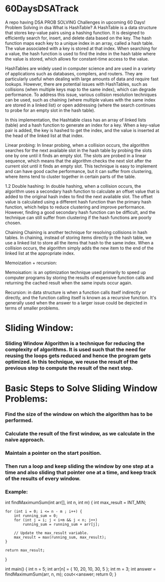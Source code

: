 # 60DaysDSATrack
A repo having DSA PROB SOLVING Challenges in upcoming 60 Days!
Problem Solving in dsa
What is HashTable?
A HashTable is a data structure that stores key-value pairs using a hashing function. It is designed to efficiently search for, insert, and delete data based on the key. The hash function maps each key to a unique index in an array, called a hash table. The value associated with a key is stored at that index. When searching for a value, the hash function is used to find the index in the hash table where the value is stored, which allows for constant-time access to the value.

HashTables are widely used in computer science and are used in a variety of applications such as databases, compilers, and routers. They are particularly useful when dealing with large amounts of data and require fast lookups. However, there are potential issues with HashTables, such as collisions (when multiple keys map to the same index), which can degrade performance. To address this issue, various collision resolution techniques can be used, such as chaining (where multiple values with the same index are stored in a linked list) or open addressing (where the search continues to probe for an empty slot in the hash table).

In this implementation, the Hashtable class has an array of linked lists (table) and a hash function to generate an index for a key. When a key-value pair is added, the key is hashed to get the index, and the value is inserted at the head of the linked list at that index.

Linear probing: In linear probing, when a collision occurs, the algorithm searches for the next available slot in the hash table by probing the slots one by one until it finds an empty slot. The slots are probed in a linear sequence, which means that the algorithm checks the next slot after the current slot until it finds an empty slot. This technique is easy to implement and can have good cache performance, but it can suffer from clustering, where items tend to cluster together in certain parts of the table.

1.2 Double hashing: In double hashing, when a collision occurs, the algorithm uses a secondary hash function to calculate an offset value that is added to the original hash index to find the next available slot. The offset value is calculated using a different hash function than the primary hash function, which helps to reduce clustering and improve performance. However, finding a good secondary hash function can be difficult, and the technique can still suffer from clustering if the hash functions are poorly chosen.

Chaining Chaining is another technique for resolving collisions in hash tables. In chaining, instead of storing items directly in the hash table, we use a linked list to store all the items that hash to the same index. When a collision occurs, the algorithm simply adds the new item to the end of the linked list at the appropriate index.

Memoization + recursion:

Memoisation: is an optimization technique used primarily to speed up computer programs by storing the results of expensive function calls and returning the cached result when the same inputs occur again.

Recursion: in data structure is when a function calls itself indirectly or directly, and the function calling itself is known as a recursive function. It's generally used when the answer to a larger issue could be depicted in terms of smaller problems.

# Sliding Window:

### Sliding Window Algorithm is a technique for reducing the complexity of algorithms. It is used such that the need for reusing the loops gets reduced and hence the program gets optimized. In this technique, we reuse the result of the previous step to compute the result of the next step.



# Basic Steps to Solve Sliding Window Problems:
### Find the size of the window on which the algorithm has to be performed.
### Calculate the result of the first window, as we calculate in the naive approach.
### Maintain a pointer on the start position.
### Then run a loop and keep sliding the window by one step at a time and also sliding that pointer one at a time, and keep track of the results of every window.



 
### Example:

int findMaximumSum(int arr[], int n, int m)
{
	int max_result = INT_MIN;

	for (int i = 0; i <= n - m ; i++) {
		int running_sum = 0;
        for (int j = i; j < i+m && j < n; j++)
            running_sum = running_sum + arr[j];
            
		// Update the max_result variable.
		max_result = max(running_sum, max_result);
	}

	return max_result;
}

int main()
{
    int n = 5;
	int arr[n] = { 10, 20, 10, 30, 5 };
	int m = 3;
    int answer = findMaximumSum(arr, n, m);
    cout<<answer;
	return 0;
}
